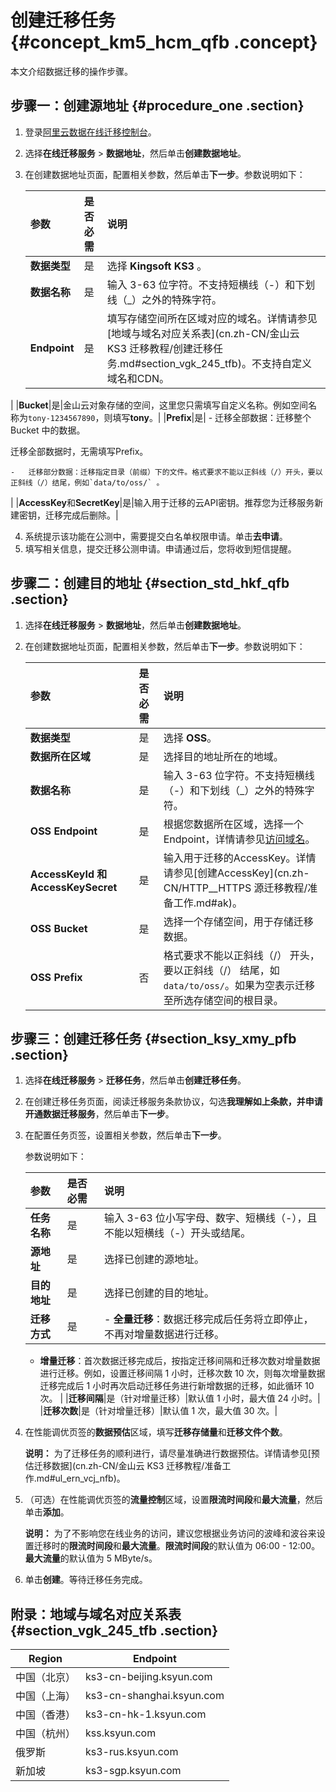 # 创建迁移任务 {#concept_km5_hcm_qfb .concept}

本文介绍数据迁移的操作步骤。

## 步骤一：创建源地址 {#procedure_one .section}

1.  登录[阿里云数据在线迁移控制台](https://mgw.console.aliyun.com/#/job?_k=6w2hbo)。
2.  选择**在线迁移服务** \> **数据地址**，然后单击**创建数据地址**。
3.  在创建数据地址页面，配置相关参数，然后单击**下一步**。参数说明如下：

    |参数|是否必需|说明|
    |:-|:---|:-|
    |**数据类型**|是|选择 **Kingsoft KS3** 。|
    |**数据名称**|是|输入 3-63 位字符。不支持短横线（-）和下划线（\_）之外的特殊字符。|
    |**Endpoint**|是|填写存储空间所在区域对应的域名。详情请参见[地域与域名对应关系表](cn.zh-CN/金山云 KS3 迁移教程/创建迁移任务.md#section_vgk_245_tfb)。不支持自定义域名和CDN。

|
    |**Bucket**|是|金山云对象存储的空间，这里您只需填写自定义名称。例如空间名称为`tony-1234567890`，则填写**tony**。|
    |**Prefix**|是|     -   迁移全部数据：迁移整个 Bucket 中的数据。

迁移全部数据时，无需填写Prefix。

    -   迁移部分数据：迁移指定目录（前缀）下的文件。格式要求不能以正斜线（/）开头，要以正斜线（/）结尾，例如`data/to/oss/` 。
 |
    |**AccessKey**和**SecretKey**|是|输入用于迁移的云API密钥。推荐您为迁移服务新建密钥，迁移完成后删除。|

4.  系统提示该功能在公测中，需要提交白名单权限申请。单击**去申请**。
5.  填写相关信息，提交迁移公测申请。申请通过后，您将收到短信提醒。

## 步骤二：创建目的地址 {#section_std_hkf_qfb .section}

1.  选择**在线迁移服务** \> **数据地址**，然后单击**创建数据地址**。
2.  在创建数据地址页面，配置相关参数，然后单击**下一步**。参数说明如下：

    |参数|是否必需|说明|
    |:-|:---|:-|
    |**数据类型**|是|选择 **OSS**。|
    |**数据所在区域**|是|选择目的地址所在的地域。|
    |**数据名称**|是|输入 3-63 位字符。不支持短横线（-）和下划线（\_）之外的特殊字符。|
    |**OSS Endpoint**|是|根据您数据所在区域，选择一个 Endpoint，详情请参见[访问域名](../../../../cn.zh-CN/开发指南/访问域名和数据中心.md#)。|
    |**AccessKeyId 和 AccessKeySecret**|是|输入用于迁移的AccessKey。详情请参见[创建AccessKey](cn.zh-CN/HTTP__HTTPS 源迁移教程/准备工作.md#ak)。|
    |**OSS Bucket**|是|选择一个存储空间，用于存储迁移数据。|
    |**OSS Prefix**|否|格式要求不能以正斜线（/） 开头，要以正斜线（/） 结尾，如 `data/to/oss/`。如果为空表示迁移至所选存储空间的根目录。|


## 步骤三：创建迁移任务 {#section_ksy_xmy_pfb .section}

1.  选择**在线迁移服务** \> **迁移任务**，然后单击**创建迁移任务**。
2.  在创建迁移任务页面，阅读迁移服务条款协议，勾选**我理解如上条款，并申请开通数据迁移服务**，然后单击**下一步**。
3.  在配置任务页签，设置相关参数，然后单击**下一步**。

    参数说明如下：

    |参数|是否必需|说明|
    |:-|:---|:-|
    |**任务名称**|是|输入 3-63 位小写字母、数字、短横线（-），且不能以短横线（-）开头或结尾。|
    |**源地址**|是|选择已创建的源地址。|
    |**目的地址**|是|选择已创建的目的地址。|
    |**迁移方式**|是|     -   **全量迁移**：数据迁移完成后任务将立即停止，不再对增量数据进行迁移。
    -   **增量迁移**：首次数据迁移完成后，按指定迁移间隔和迁移次数对增量数据进行迁移。例如，设置迁移间隔 1 小时，迁移次数 10 次，则每次增量数据迁移完成后 1 小时再次启动迁移任务进行新增数据的迁移，如此循环 10 次。
 |
    |**迁移间隔**|是（针对增量迁移）|默认值 1 小时，最大值 24 小时。|
    |**迁移次数**|是（针对增量迁移）|默认值 1 次，最大值 30 次。|

4.  在性能调优页签的**数据预估**区域，填写**迁移存储量**和**迁移文件个数**。

    **说明：** 为了迁移任务的顺利进行，请尽量准确进行数据预估。详情请参见[预估迁移数据](cn.zh-CN/金山云 KS3 迁移教程/准备工作.md#ul_ern_vcj_nfb)。

5.  （可选）在性能调优页签的**流量控制**区域，设置**限流时间段**和**最大流量**，然后单击**添加**。

    **说明：** 为了不影响您在线业务的访问，建议您根据业务访问的波峰和波谷来设置迁移时的**限流时间段**和**最大流量**。**限流时间段**的默认值为 06:00 - 12:00。**最大流量**的默认值为 5 MByte/s。

6.  单击**创建**。等待迁移任务完成。

## 附录：地域与域名对应关系表 {#section_vgk_245_tfb .section}

|Region|Endpoint|
|------|--------|
|中国（北京）|ks3-cn-beijing.ksyun.com|
|中国（上海）|ks3-cn-shanghai.ksyun.com|
|中国（香港）|ks3-cn-hk-1.ksyun.com|
|中国（杭州）|kss.ksyun.com|
|俄罗斯|ks3-rus.ksyun.com|
|新加坡|ks3-sgp.ksyun.com|

